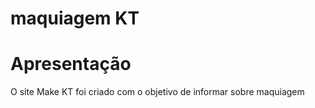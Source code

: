 # maquiagem KT
<h1>Apresentação</h1>
<p>O site Make KT foi criado com o objetivo de informar sobre maquiagem</p>
